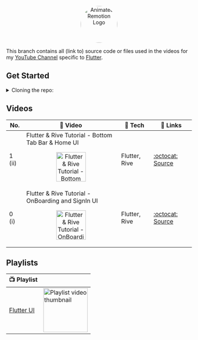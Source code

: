 <p align="center">
  <a href="https://www.youtube.com/channel/UCAGVoY1fr4ki91Y8ufH1pQQ?sub_confirmation=1">
    <picture>
      <source media="(prefers-color-scheme: dark)" srcset="https://user-images.githubusercontent.com/46301285/192062566-6c519b30-1b4a-4fc1-afcb-2ca173201618.jpeg">
      <img alt="Animated Remotion Logo" src="https://user-images.githubusercontent.com/46301285/192062571-5f85ad7d-3f8d-4005-b118-9e7a8a57cb9c.png" height="100px" style="border-radius: 50px">
    </picture>
  </a>
</p>

This branch contains all (link to) source code or files used in the videos for my [YouTube Channel](https://youtube.com/channel/UCAGVoY1fr4ki91Y8ufH1pQQ?sub_confirmation=1) specific to [Flutter](https://flutter.dev).

## Get Started

<details>
<summary>Cloning the repo:</summary>

```sh
git clone

// navigate to project
cd youtube

// Switch to a flutter branch
git checkout flutter

// Navigate to particular project's source code
cd path/to/folder
```

If you want to clone a specific source folder from a particular video, you can do so, using following git commands (more details [here](https://stackoverflow.com/a/52269934)):

```sh
git clone --depth 1 --filter=blob:none --sparse --single-branch --branch flutter https://github.com/Aashu-Dubey/youtube.git

// navigate to project
cd youtube

// Here we'll clone only specific folder
git sparse-checkout set path/to/file/or/folder/to/clone

// Navigate to project folder
cd path/to/cloned/folder
```

</details>

## Videos

| No.    | 🎥 Video                                                                                                                                                                                                                                                                                                                                | 🔧 Tech       | 🔗 Links                                                                                             |
| ------ | --------------------------------------------------------------------------------------------------------------------------------------------------------------------------------------------------------------------------------------------------------------------------------------------------------------------------------------- | ------------- | ---------------------------------------------------------------------------------------------------- |
| 1 (ii) | Flutter & Rive Tutorial - Bottom Tab Bar & Home UI<br /><p align="center"><a href="https://youtu.be/a7_CSrT8CYI" title="Flutter & Rive Tutorial - Bottom Tab Bar & Home UI"><img src="https://i.ytimg.com/vi/a7_CSrT8CYI/maxresdefault.jpg" height="80px" alt="Flutter & Rive Tutorial - Bottom Tab Bar & Home UI Thumbnail" /></a></p> | Flutter, Rive | [:octocat: Source](https://github.com/Aashu-Dubey/flutter-samples/tree/main/lib/samples/ui/rive_app) |
| 0 (i)  | Flutter & Rive Tutorial - OnBoarding and SignIn UI<br /><p align="center"><a href="https://youtu.be/vmdafWtYzBg" title="Flutter & Rive Tutorial - OnBoarding and SignIn UI"><img src="https://i.ytimg.com/vi/vmdafWtYzBg/maxresdefault.jpg" height="80px" alt="Flutter & Rive Tutorial - OnBoarding and SignIn UI Thumbnail" /></a></p> | Flutter, Rive | [:octocat: Source](https://github.com/Aashu-Dubey/flutter-samples/tree/main/lib/samples/ui/rive_app) |

## Playlists

| :tv: Playlist                                                                      |                                                                                                                                                                                                                                 |
| ---------------------------------------------------------------------------------- | ------------------------------------------------------------------------------------------------------------------------------------------------------------------------------------------------------------------------------- |
| [Flutter UI](https://youtube.com/playlist?list=PLpnMM6hhRccigVfEO2Ynj6DQB9MbW5CaF) | <a href="https://youtube.com/playlist?list=PLpnMM6hhRccigVfEO2Ynj6DQB9MbW5CaF" title="Flutter UI Playlist"><img src="https://i.ytimg.com/vi/vmdafWtYzBg/maxresdefault.jpg" height="120px" alt="Playlist video thumbnail" /></a> |
